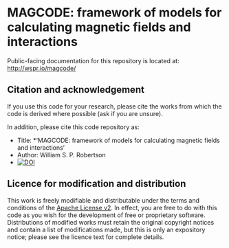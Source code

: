 MAGCODE: framework of models for calculating magnetic fields and interactions
=============================================================================

Public-facing documentation for this repository is located at: <http://wspr.io/magcode/>

## Citation and acknowledgement

If you use this code for your research, please cite the works from which the code is derived
where possible (ask if you are unsure).

In addition, please cite this code repository as:

* Title: *‘MAGCODE: framework of models for calculating magnetic fields and interactions’
* Author: William S. P. Robertson
* [![DOI](https://zenodo.org/badge/344445.svg)](https://zenodo.org/badge/latestdoi/344445)




Licence for modification and distribution
-----------------------------------------

This work is freely modifiable and distributable under the terms and conditions of the
[Apache License v2](http://www.apache.org/licenses/LICENSE-2.0).
In effect, you are free to do with this code as you wish for the development of free or proprietary software.
Distributions of modified works must retain the original copyright notices and contain a list of modifications made, but this is only an expository notice; please see the licence text for complete details.

